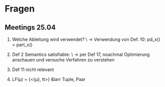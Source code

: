 # Fragen

## Meetings 25.04

1. Welche Ableitung wird verwendet? \\
    &rarr; Verwendung von Def. 10: pd_x() = part_x()

2. Def 2 Semantics satisfiable: \\
    &rarr; per Def 17, noachmal Optimierung anschauen und versuche Verfahren zu verstehen
    
3. Def 11 nicht relevant

4. LF(&micro;) = {<{&micro;}, tt>} &larr Tuple, Paar



